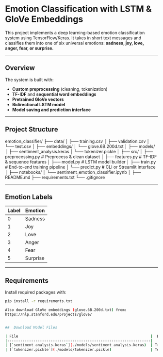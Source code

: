# Emotion Classification with LSTM & GloVe Embeddings

This project implements a deep learning-based emotion classification system using TensorFlow/Keras. It takes in short text messages and classifies them into one of six universal emotions: **sadness, joy, love, anger, fear, or surprise**.

---

## Overview

The system is built with:
- **Custom preprocessing** (cleaning, tokenization)
- **TF-IDF** and **sequential word embeddings**
- **Pretrained GloVe vectors**
- **Bidirectional LSTM model**
- **Model saving and prediction interface**

---

## Project Structure
emotion_classifier/
├── data/
│ ├── training.csv
│ ├── validation.csv
│ └── test.csv
│
├── embeddings/
│ └── glove.6B.200d.txt
│
├── models/
│ ├── sentiment_analysis.keras
│ └── tokenizer.pickle
│
├── src/
│ ├── preprocessing.py # Preprocess & clean dataset
│ ├── features.py # TF-IDF & sequence features
│ ├── model.py # LSTM model builder
│ ├── train.py # End-to-end training pipeline
│ └── predict.py # CLI or Streamlit interface
│
├── notebooks/
│ └── sentiment_emotion_classifier.ipynb
│
├── README.md
├── requirements.txt
└── .gitignore


---

##  Emotion Labels

| Label | Emotion   |
|-------|-----------|
| 0     | Sadness   |
| 1     | Joy       |
| 2     | Love      |
| 3     | Anger     |
| 4     | Fear      |
| 5     | Surprise  |

---

## Requirements

Install required packages with:

```bash
pip install -r requirements.txt

Also download GloVe embeddings (glove.6B.200d.txt) from:
https://nlp.stanford.edu/projects/glove/


##  Download Model Files

| File                                                             |  Description                             |
|------------------------------------------------------------------|                                          |
| [`sentiment_analysis.keras`](./models/sentiment_analysis.keras)  | Trained LSTM model with GloVe embeddings |
| [`tokenizer.pickle`](./models/tokenizer.pickle)                  | Tokenizer object for sequence prediction |
